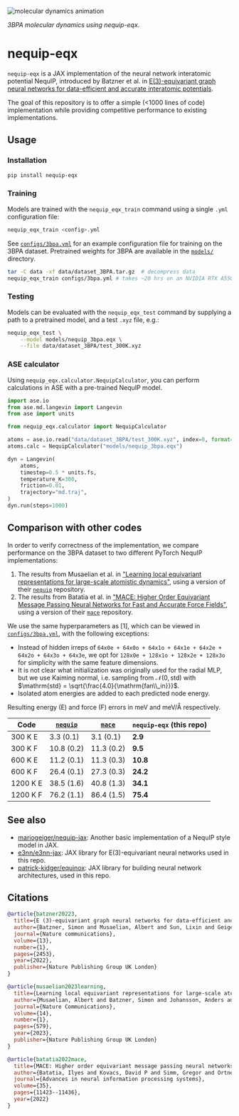 ![molecular dynamics animation](images/md.gif)

*3BPA molecular dynamics using nequip-eqx*.

# nequip-eqx

`nequip-eqx` is a JAX implementation of the neural network interatomic potential
NequIP, introduced by Batzner et al. in [E(3)-equivariant graph neural networks
for data-efficient and accurate interatomic
potentials](https://www.nature.com/articles/s41467-022-29939-5).

The goal of this repository is to offer a simple (<1000 lines of code)
implementation while providing competitive performance to existing
implementations.



## Usage

### Installation

```bash
pip install nequip-eqx
```

### Training

Models are trained with the `nequip_eqx_train` command using a single `.yml`
configuration file:

```bash
nequip_eqx_train <config>.yml
```

See [`configs/3bpa.yml`](configs/3bpa.yml) for an example configuration file for training on the 3BPA dataset. 
Pretrained weights for 3BPA are available in the [`models/`](models/) directory.

```bash
tar -C data -xf data/dataset_3BPA.tar.gz  # decompress data
nequip_eqx_train configs/3bpa.yml # takes ~20 hrs on an NVIDIA RTX A5500
```

### Testing

Models can be evaluated with the `nequip_eqx_test` command by supplying a path
to a pretrained model, and a test `.xyz` file, e.g.:

```bash
nequip_eqx_test \
    --model models/nequip_3bpa.eqx \
    --file data/dataset_3BPA/test_300K.xyz
```

### ASE calculator

Using `nequip_eqx.calculator.NequipCalculator`, you can perform calculations in
ASE with a pre-trained NequIP model.

```python
import ase.io
from ase.md.langevin import Langevin
from ase import units

from nequip_eqx.calculator import NequipCalculator

atoms = ase.io.read("data/dataset_3BPA/test_300K.xyz", index=0, format="extxyz")
atoms.calc = NequipCalculator("models/nequip_3bpa.eqx")

dyn = Langevin(
    atoms,
    timestep=0.5 * units.fs,
    temperature_K=300,
    friction=0.01,
    trajectory="md.traj",
)
dyn.run(steps=1000)

```

## Comparison with other codes

In order to verify correctness of the implementation, we compare performance on
the 3BPA dataset to two different PyTorch NequIP implementations: 

1. The results from Musaelian et al. in ["Learning local equivariant
representations for large-scale atomistic
dynamics"](https://www.nature.com/articles/s41467-023-36329-y), using a version
of their [`nequip`](https://github.com/mir-group/nequip) repository.  
2. The
results from Batatia et al. in ["MACE: Higher Order Equivariant Message
Passing Neural Networks for Fast and Accurate Force
Fields"](https://arxiv.org/abs/2206.07697), using a version of their [`mace`](https://github.com/ACEsuit/mace) repository.

We use the same hyperparameters as [1], which can be viewed in [`configs/3bpa.yml`](configs/3bpa.yml), with the following exceptions:

 * Instead of hidden irreps of `64x0e + 64x0o + 64x1o + 64x1e + 64x2e + 64x2o +
    64x3o + 64x3e`, we opt for `128x0e + 128x1o + 128x2e + 128x3o` for simplicity
    with the same feature dimensions.
 * It is not clear what initialization was originally used for the radial MLP,
    but we use Kaiming normal, i.e. sampling from $\mathcal{N}(0, \mathrm{std})$ with $\mathrm{std} =
    \sqrt{\frac{4.0}{\mathrm{fan\\_in}}}$. 
 * Isolated atom energies are added to each predicted node energy.
    
Resulting energy (E) and force (F) errors in meV and meV/Å respectively.

| Code     | [`nequip`](https://github.com/mir-group/nequip) | [`mace`](https://github.com/ACEsuit/mace)  | `nequip-eqx` (this repo) |
|--------------|--------------|-------------------|---|
| 300 K E      | 3.3 (0.1)    | 3.1 (0.1)         | **2.9**
| 300 K F | 10.8 (0.2)   | 11.3 (0.2)        | **9.5**
| 600 K E | 11.2 (0.1)   | 11.3 (0.3)       | **10.8**
| 600 K F | 26.4 (0.1)   | 27.3 (0.3)        | **24.2**
| 1200 K E | 38.5 (1.6)   | 40.8 (1.3)        | **34.1**
| 1200 K F | 76.2 (1.1)   | 86.4 (1.5)        | **75.4**

## See also

 * [mariogeiger/nequip-jax](https://github.com/mariogeiger/nequip-jax): Another basic implementation of a NequIP style model in JAX.
 * [e3nn/e3nn-jax](https://github.com/e3nn/e3nn-jax): JAX library for E(3)-equivariant neural networks used in this repo.
 * [patrick-kidger/equinox](https://github.com/patrick-kidger/equinox): JAX library for building neural network architectures, used in this repo.
 

## Citations

```bibtex
@article{batzner20223,
  title={E (3)-equivariant graph neural networks for data-efficient and accurate interatomic potentials},
  author={Batzner, Simon and Musaelian, Albert and Sun, Lixin and Geiger, Mario and Mailoa, Jonathan P and Kornbluth, Mordechai and Molinari, Nicola and Smidt, Tess E and Kozinsky, Boris},
  journal={Nature communications},
  volume={13},
  number={1},
  pages={2453},
  year={2022},
  publisher={Nature Publishing Group UK London}
}
```

```bibtex
@article{musaelian2023learning,
  title={Learning local equivariant representations for large-scale atomistic dynamics},
  author={Musaelian, Albert and Batzner, Simon and Johansson, Anders and Sun, Lixin and Owen, Cameron J and Kornbluth, Mordechai and Kozinsky, Boris},
  journal={Nature Communications},
  volume={14},
  number={1},
  pages={579},
  year={2023},
  publisher={Nature Publishing Group UK London}
}
```

```bibtex
@article{batatia2022mace,
  title={MACE: Higher order equivariant message passing neural networks for fast and accurate force fields},
  author={Batatia, Ilyes and Kovacs, David P and Simm, Gregor and Ortner, Christoph and Cs{\'a}nyi, G{\'a}bor},
  journal={Advances in neural information processing systems},
  volume={35},
  pages={11423--11436},
  year={2022}
}
```
